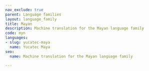 ```yaml
---
nav_exclude: true
parent: Language families
layout: language_family
title: Mayan
description: Machine translation for the Mayan language family
code: myn
languages:
- slug: yucatec-maya
  name: Yucatec Maya
seo:
  name: Machine translation for the Mayan language family

---
```


